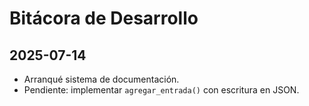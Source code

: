 # Bitácora de Desarrollo

## 2025-07-14
- Arranqué sistema de documentación.
- Pendiente: implementar `agregar_entrada()` con escritura en JSON.
